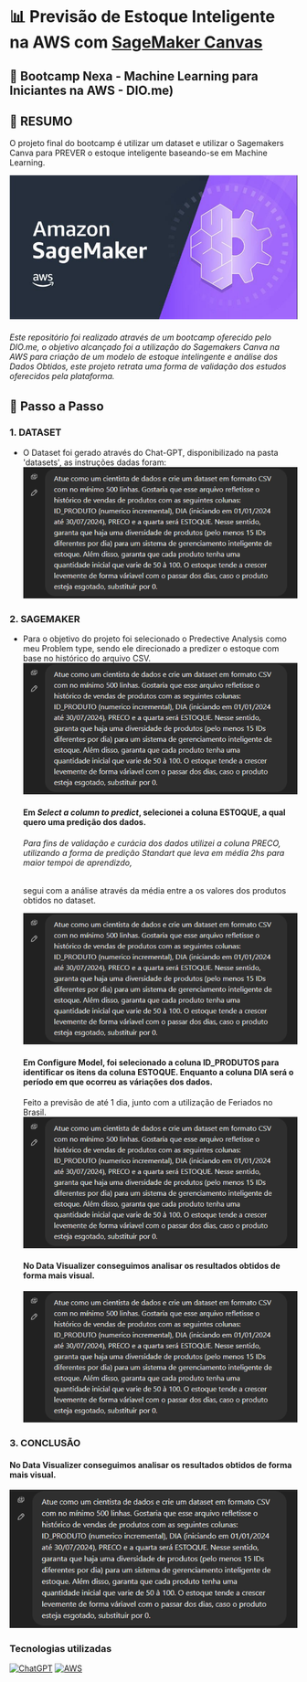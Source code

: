 # 📊 Previsão de Estoque Inteligente na AWS com [SageMaker Canvas](https://aws.amazon.com/pt/sagemaker/canvas/)

## 🎯 Bootcamp Nexa - Machine Learning para Iniciantes na AWS - DIO.me)

## 📰 RESUMO

O projeto final do bootcamp é utilizar um dataset e utilizar o Sagemakers Canva para  PREVER o estoque inteligente baseando-se em Machine Learning.

![image](https://github.com/britoleonardo/lab-aws-sagemaker-canvas-estoque/blob/master/Imagem%203.png)

###### Este repositório foi realizado através de um bootcamp oferecido pelo DIO.me, o objetivo alcançado foi a utilização do Sagemakers Canva na AWS para criação de um modelo de estoque intelingente e análise dos Dados Obtidos, este projeto retrata uma forma de validação dos estudos oferecidos pela plataforma. 

## 🚀 Passo a Passo

### 1. DATASET

-   O Dataset foi gerado através do Chat-GPT, disponibilizado na pasta 'datasets', as instruções dadas foram:
    ![image](https://github.com/britoleonardo/lab-aws-sagemaker-canvas-estoque/blob/master/Dataset.png)

### 2. SAGEMAKER

-   Para o objetivo do projeto foi selecionado o Predective Analysis como meu Problem type, sendo ele direcionado a predizer o estoque com base no histórico do arquivo CSV.
    ![image](https://github.com/britoleonardo/lab-aws-sagemaker-canvas-estoque/blob/master/Dataset.png)
    
    #### Em _Select a column to predict_, selecionei a coluna ESTOQUE, a qual quero uma predição dos dados.
    
    ###### Para fins de validação e curácia dos dados utilizei a coluna PRECO, utilizando a forma de predição Standart que leva em média 2hs para maior tempoi de aprendizdo,
    segui com a análise através da média entre a os valores dos produtos obtidos no dataset.

    ![image](https://github.com/britoleonardo/lab-aws-sagemaker-canvas-estoque/blob/master/Dataset.png)

    #### Em Configure Model, foi selecionado a coluna ID_PRODUTOS para identificar os itens da coluna ESTOQUE. Enquanto a coluna DIA será o período em que ocorreu as váriações dos dados.
    Feito a previsão de até 1 dia, junto com a utilização de Feriados no Brasil.
    ![image](https://github.com/britoleonardo/lab-aws-sagemaker-canvas-estoque/blob/master/Dataset.png)

    #### No Data Visualizer conseguimos analisar os resultados obtidos de forma mais visual.
    ![image](https://github.com/britoleonardo/lab-aws-sagemaker-canvas-estoque/blob/master/Dataset.png)
    
### 3. CONCLUSÃO

   #### No Data Visualizer conseguimos analisar os resultados obtidos de forma mais visual.
  ![image](https://github.com/britoleonardo/lab-aws-sagemaker-canvas-estoque/blob/master/Dataset.png)


### Tecnologias utilizadas

[![ChatGPT](https://img.shields.io/badge/ChatGPT-74aa9c?style=for-the-badge&logo=openai&logoColor=white)](https://chat.openai.com/)
[![AWS](https://img.shields.io/badge/Amazon_AWS-FF9900?style=for-the-badge&logo=amazonaws&logoColor=white)](https://aws.amazon.com/pt/free/?)
